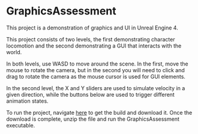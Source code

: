 # GraphicsAssessment

This project is a demonstration of graphics and UI in Unreal Engine 4.

This project consists of two levels, the first demonstrating character locomotion and the second demonstrating a GUI that interacts with the world.

In both levels, use WASD to move around the scene. In the first, move the mouse to rotate the camera, but in the second you will need to click and drag to rotate the camera as the mouse cursor is used for GUI elements.

In the second level, the X and Y sliders are used to simulate velocity in a given direction, while the buttons below are used to trigger different animation states.

To run the project, navigate [here](https://github.com/drewfunderburk/GraphicsAssessment/releases/tag/v1.0) to get the build and download it. Once the download is complete, unzip the file and run the GraphicsAssessment executable.